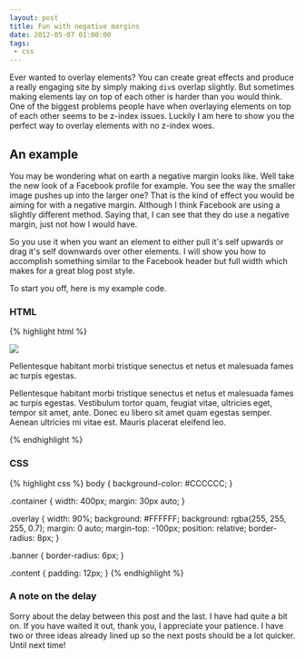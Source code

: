 ```yaml
---
layout: post
title: Fun with negative margins
date: 2012-05-07 01:00:00
tags:
 - css
---
```


Ever wanted to overlay elements? You can create great effects and produce a really engaging site by simply making `div`s overlap slightly. But sometimes making elements lay on top of each other is harder than you would think. One of the biggest problems people have when overlaying elements on top of each other seems to be z-index issues. Luckily I am here to show you the perfect way to overlay elements with no z-index woes.

## An example

You may be wondering what on earth a negative margin looks like. Well take the new look of a Facebook profile for example. You see the way the smaller image pushes up into the larger one? That is the kind of effect you would be aiming for with a negative margin. Although I think Facebook are using a slightly different method. Saying that, I can see that they do use a negative margin, just not how I would have.

So you use it when you want an element to either pull it's self upwards or drag it's self downwards over other elements. I will show you how to accomplish something similar to the Facebook header but full width which makes for a great blog post style.

To start you off, here is my example code.

### HTML

{% highlight html %}
<div class='container'>
    <img src='http://placekitten.com/400/220' class='banner'>
    <div class='overlay'>
        <div class='content'>
            <p>Pellentesque habitant morbi tristique senectus et netus et malesuada fames ac turpis egestas.</p>
            <p>Pellentesque habitant morbi tristique senectus et netus et malesuada fames ac turpis egestas. Vestibulum tortor quam, feugiat vitae, ultricies eget, tempor sit amet, ante. Donec eu libero sit amet quam egestas semper. Aenean ultricies mi vitae est. Mauris placerat eleifend leo.</p>
        </div>
    </div>
</div>
{% endhighlight %}

### CSS

{% highlight css %}
body {
    background-color: #CCCCCC;
}

.container {
    width: 400px;
    margin: 30px auto;
}

.overlay {
    width: 90%;
    background: #FFFFFF;
    background: rgba(255, 255, 255, 0.7);
    margin: 0 auto;
    margin-top: -100px;
    position: relative;
    border-radius: 8px;
}

.banner {
    border-radius: 6px;
}

.content {
    padding: 12px;
}
{% endhighlight %}

### A note on the delay

Sorry about the delay between this post and the last. I have had quite a bit on. If you have waited it out, thank you, I appreciate your patience. I have two or three ideas already lined up so the next posts should be a lot quicker. Until next time!